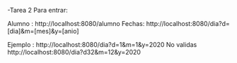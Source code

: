 -Tarea 2
Para entrar:

Alumno :
http://localhost:8080/alumno
Fechas:
http://localhost:8080/dia?d=[dia]&m=[mes]&y=[anio]

Ejemplo :
http://localhost:8080/dia?d=1&m=1&y=2020
No validas
http://localhost:8080/dia?d32&m=12&y=2020
